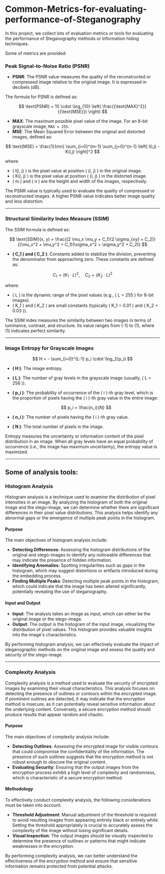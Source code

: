 # Common-Metrics-for-evaluating-performance-of-Steganography

In this project, we collect lots of evaluation metrics or tools for evaluating the performance of Steganography methods or information hiding techniques.

Some of metrics are provided:

### Peak Signal-to-Noise Ratio (PSNR)

- **PSNR**: The PSNR value measures the quality of the reconstructed or compressed image relative to the original image. It is expressed in decibels (dB).

The formula for PSNR is defined as:

$$
\text{PSNR} = 10 \cdot \log_{10} \left( \frac{{\text{MAX}^2}}{{\text{MSE}}} \right)
$$

- **MAX**: The maximum possible pixel value of the image. For an 8-bit grayscale image, `MAX = 255`.
- **MSE**: The Mean Squared Error between the original and distorted images, defined as:

$$
\text{MSE} = \frac{1}{mn} \sum_{i=0}^{m-1} \sum_{j=0}^{n-1} \left[ I(i,j) - K(i,j) \right]^2  
$$

where:
  - \( I(i, j) \) is the pixel value at position \( (i, j) \) in the original image.
  - \( K(i, j) \) is the pixel value at position \( (i, j) \) in the distorted image.
  - \( m \) and \( n \) are the height and width of the images, respectively.

The PSNR value is typically used to evaluate the quality of compressed or reconstructed images. A higher PSNR value indicates better image quality and less distortion.

---
### Structural Similarity Index Measure (SSIM)
The SSIM formula is defined as:

$$
\text{SSIM}(x, y) = \frac{(2 \mu_x \mu_y + C_1)(2 \sigma_{xy} + C_2)}{(\mu_x^2 + \mu_y^2 + C_1)(\sigma_x^2 + \sigma_y^2 + C_2)}
$$

- **\( C_1 \) and \( C_2 \)**: Constants added to stabilize the division, preventing the denominator from approaching zero. These constants are defined as:

$$
C_1 = (K_1 \cdot L)^2, \quad C_2 = (K_2 \cdot L)^2
$$

  where:
  - \( L \) is the dynamic range of the pixel values (e.g., \( L = 255 \) for 8-bit images).
  - \( K_1 \) and \( K_2 \) are small constants (typically \( K_1 = 0.01 \) and \( K_2 = 0.03 \)).

The SSIM index measures the similarity between two images in terms of luminance, contrast, and structure. Its value ranges from \(-1\) to \(1\), where \(1\) indicates perfect similarity.

---

### Image Entropy for Grayscale Images

$$
H = - \sum_{i=0}^{L-1} p_i \cdot \log_2(p_i)
$$


- **\( H \)**: The image entropy.
- **\( L \)**: The number of gray levels in the grayscale image (usually, \( L = 256 \)).
- **\( p_i \)**: The probability of occurrence of the \( i \)-th gray level, which is the proportion of pixels having the \( i \)-th gray value in the entire image:

  $$
  p_i = \frac{n_i}{N}
  $$

- **\( n_i \)**: The number of pixels having the \( i \)-th gray value.
- **\( N \)**: The total number of pixels in the image.

Entropy measures the uncertainty or information content of the pixel distribution in an image. When all gray levels have an equal probability of occurrence (i.e., the image has maximum uncertainty), the entropy value is maximized.

---

## Some of analysis tools:

### Histogram Analysis

Histogram analysis is a technique used to examine the distribution of pixel intensities in an image. By analyzing the histogram of both the original image and the stego-image, we can determine whether there are significant differences in their pixel value distributions. This analysis helps identify any abnormal gaps or the emergence of multiple peak points in the histogram.

#### Purpose

The main objectives of histogram analysis include:

- **Detecting Differences**: Assessing the histogram distributions of the original and stego-images to identify any noticeable differences that may indicate the presence of hidden information.
- **Identifying Anomalies**: Spotting irregularities such as gaps in the histogram, which may suggest distortions or artifacts introduced during the embedding process.
- **Finding Multiple Peaks**: Detecting multiple peak points in the histogram, which could indicate that the image has been altered significantly, potentially revealing the use of steganography.

#### Input and Output

- **Input**: The analysis takes an image as input, which can either be the original image or the stego-image.
- **Output**: The output is the histogram of the input image, visualizing the distribution of pixel values. This histogram provides valuable insights into the image's characteristics.

By performing histogram analysis, we can effectively evaluate the impact of steganographic methods on the original image and assess the quality and security of the stego-image.

---

### Complexity Analysis

Complexity analysis is a method used to evaluate the security of encrypted images by examining their visual characteristics. This analysis focuses on detecting the presence of outlines or contours within the encrypted image. If prominent outlines are detected, it may indicate that the encryption method is insecure, as it can potentially reveal sensitive information about the underlying content. Conversely, a secure encryption method should produce results that appear random and chaotic.

#### Purpose

The main objectives of complexity analysis include:

- **Detecting Outlines**: Assessing the encrypted image for visible contours that could compromise the confidentiality of the information. The presence of such outlines suggests that the encryption method is not robust enough to obscure the original content.
- **Evaluating Security**: Ensuring that the output images from the encryption process exhibit a high level of complexity and randomness, which is characteristic of a secure encryption method.

#### Methodology

To effectively conduct complexity analysis, the following considerations must be taken into account:

- **Threshold Adjustment**: Manual adjustment of the threshold is required to avoid resulting images from appearing entirely black or entirely white. Setting the threshold appropriately is crucial to accurately assess the complexity of the image without losing significant details.
- **Visual Inspection**: The output images should be visually inspected to determine the presence of outlines or patterns that might indicate weaknesses in the encryption.

By performing complexity analysis, we can better understand the effectiveness of the encryption method and ensure that sensitive information remains protected from potential attacks.

